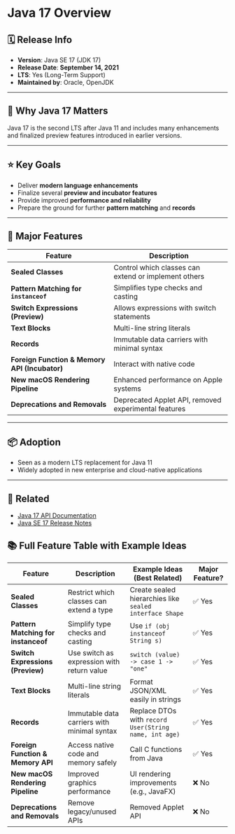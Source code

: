 # Java 17 Overview

## 🗓️ Release Info

- **Version**: Java SE 17 (JDK 17)
- **Release Date**: **September 14, 2021**
- **LTS**: Yes (Long-Term Support)
- **Maintained by**: Oracle, OpenJDK

---

## 🚀 Why Java 17 Matters

Java 17 is the second LTS after Java 11 and includes many enhancements and finalized preview features introduced in earlier versions.

---

## ⭐ Key Goals

- Deliver **modern language enhancements**
- Finalize several **preview and incubator features**
- Provide improved **performance and reliability**
- Prepare the ground for further **pattern matching** and **records**

---

## 🧩 Major Features

| Feature                           | Description                                             |
| --------------------------------- | ------------------------------------------------------- |
| **Sealed Classes**               | Control which classes can extend or implement others    |
| **Pattern Matching for `instanceof`** | Simplifies type checks and casting                  |
| **Switch Expressions (Preview)** | Allows expressions with switch statements               |
| **Text Blocks**                  | Multi-line string literals                              |
| **Records**                      | Immutable data carriers with minimal syntax             |
| **Foreign Function & Memory API (Incubator)** | Interact with native code                  |
| **New macOS Rendering Pipeline** | Enhanced performance on Apple systems                   |
| **Deprecations and Removals**    | Deprecated Applet API, removed experimental features    |

---

## 📦 Adoption

- Seen as a modern LTS replacement for Java 11
- Widely adopted in new enterprise and cloud-native applications

---

## 🔗 Related

- [Java 17 API Documentation](https://docs.oracle.com/en/java/javase/17/docs/api/)
- [Java SE 17 Release Notes](https://www.oracle.com/java/technologies/javase/17-relnote.html)

## 📚 Full Feature Table with Example Ideas

| Feature                             | Description                                              | Example Ideas (Best Related)                                  | Major Feature? |
|-------------------------------------|----------------------------------------------------------|----------------------------------------------------------------|----------------|
| **Sealed Classes**                  | Restrict which classes can extend a type                 | Create sealed hierarchies like `sealed interface Shape`        | ✅ Yes         |
| **Pattern Matching for instanceof** | Simplify type checks and casting                         | Use `if (obj instanceof String s)`                             | ✅ Yes         |
| **Switch Expressions (Preview)**    | Use switch as expression with return value               | `switch (value) -> case 1 -> "one"`                            | ✅ Yes         |
| **Text Blocks**                     | Multi-line string literals                               | Format JSON/XML easily in strings                              | ✅ Yes         |
| **Records**                         | Immutable data carriers with minimal syntax              | Replace DTOs with `record User(String name, int age)`          | ✅ Yes         |
| **Foreign Function & Memory API**   | Access native code and memory safely                     | Call C functions from Java                                     | ✅ Yes         |
| **New macOS Rendering Pipeline**    | Improved graphics performance                            | UI rendering improvements (e.g., JavaFX)                       | ❌ No          |
| **Deprecations and Removals**       | Remove legacy/unused APIs                                | Removed Applet API                                             | ❌ No          |
